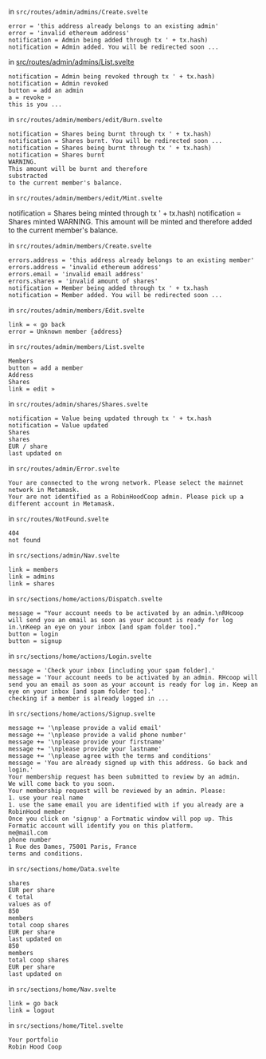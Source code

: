 in `src/routes/admin/admins/Create.svelte`

    error = 'this address already belongs to an existing admin'
    error = 'invalid ethereum address'
    notification = Admin being added through tx ' + tx.hash)
    notification = Admin added. You will be redirected soon ...

in [src/routes/admin/admins/List.svelte](src/routes/admin/admins/List.svelte)

    notification = Admin being revoked through tx ' + tx.hash)
    notification = Admin revoked
    button = add an admin
    a = revoke »
    this is you ...

in `src/routes/admin/members/edit/Burn.svelte`

    notification = Shares being burnt through tx ' + tx.hash)
    notification = Shares burnt. You will be redirected soon ...
    notification = Shares being burnt through tx ' + tx.hash)
    notification = Shares burnt
    WARNING.
    This amount will be burnt and therefore
    substracted
    to the current member's balance.


in `src/routes/admin/members/edit/Mint.svelte`

  notification = Shares being minted through tx ' + tx.hash)
  notification = Shares minted
  WARNING.
  This amount will be minted and therefore
  added
  to the current member's balance.


in `src/routes/admin/members/Create.svelte`

    errors.address = 'this address already belongs to an existing member'
    errors.address = 'invalid ethereum address'
    errors.email = 'invalid email address'
    errors.shares = 'invalid amount of shares'
    notification = Member being added through tx ' + tx.hash
    notification = Member added. You will be redirected soon ...

in `src/routes/admin/members/Edit.svelte`

    link = « go back
    error = Unknown member {address}

in `src/routes/admin/members/List.svelte`

    Members
    button = add a member
    Address
    Shares
    link = edit »

in `src/routes/admin/shares/Shares.svelte`

    notification = Value being updated through tx ' + tx.hash
    notification = Value updated
    Shares
    shares
    EUR / share
    last updated on

in `src/routes/admin/Error.svelte`

    Your are connected to the wrong network. Please select the mainnet network in Metamask.
    Your are not identified as a RobinHoodCoop admin. Please pick up a different account in Metamask.

in `src/routes/NotFound.svelte`

    404
    not found

in `src/sections/admin/Nav.svelte`

    link = members
    link = admins
    link = shares


in `src/sections/home/actions/Dispatch.svelte`

    message = "Your account needs to be activated by an admin.\nRHcoop will send you an email as soon as your account is ready for log in.\nKeep an eye on your inbox [and spam folder too]."
    button = login
    button = signup

in `src/sections/home/actions/Login.svelte`

    message = 'Check your inbox [including your spam folder].'
    message = 'Your account needs to be activated by an admin. RHcoop will send you an email as soon as your account is ready for log in. Keep an eye on your inbox [and spam folder too].'
    checking if a member is already logged in ...

in `src/sections/home/actions/Signup.svelte`

    message += '\nplease provide a valid email'
    message += '\nplease provide a valid phone number'
    message += '\nplease provide your firstname'
    message += '\nplease provide your lastname'
    message += '\nplease agree with the terms and conditions'
    message = 'You are already signed up with this address. Go back and login.'
    Your membership request has been submitted to review by an admin.
    We will come back to you soon.
    Your membership request will be reviewed by an admin. Please:
    1. use your real name
    1. use the same email you are identified with if you already are a RobinHood member
    Once you click on 'signup' a Fortmatic window will pop up. This Formatic account will identify you on this platform.
    me@mail.com
    phone number
    1 Rue des Dames, 75001 Paris, France
    terms and conditions.

in `src/sections/home/Data.svelte`

    shares
    EUR per share
    € total
    values as of
    850
    members
    total coop shares
    EUR per share
    last updated on
    850
    members
    total coop shares
    EUR per share
    last updated on

in `src/sections/home/Nav.svelte`

    link = go back
    link = logout

in `src/sections/home/Titel.svelte`

    Your portfolio
    Robin Hood Coop

